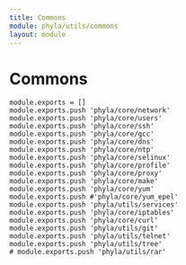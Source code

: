 ```yaml
---
title: Commons
module: phyla/utils/commons
layout: module
---
```


# Commons

    module.exports = []
    module.exports.push 'phyla/core/network'
    module.exports.push 'phyla/core/users'
    module.exports.push 'phyla/core/ssh'
    module.exports.push 'phyla/core/gcc'
    module.exports.push 'phyla/core/dns'
    module.exports.push 'phyla/core/ntp'
    module.exports.push 'phyla/core/selinux'
    module.exports.push 'phyla/core/profile'
    module.exports.push 'phyla/core/proxy'
    module.exports.push 'phyla/core/make'
    module.exports.push 'phyla/core/yum'
    module.exports.push #'phyla/core/yum_epel'
    module.exports.push 'phyla/utils/services'
    module.exports.push 'phyla/core/iptables'
    module.exports.push 'phyla/core/curl'
    module.exports.push 'phyla/utils/git'
    module.exports.push 'phyla/utils/telnet'
    module.exports.push 'phyla/utils/tree'
    # module.exports.push 'phyla/utils/rar'
